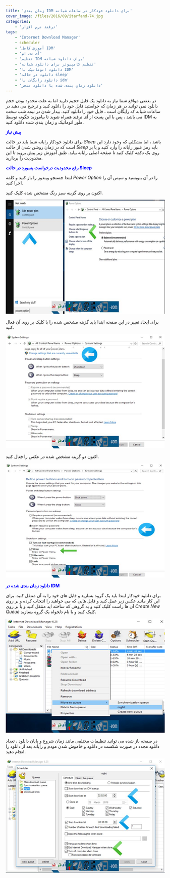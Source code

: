 ```yaml
---
title: 'زمان بندی IDM برای دانلود خودکار در ساعات شبانه'
cover_image: /files/2016/09/itarfand-74.jpg
categories:
    - 'ترفند نرم افزار'
tags:
    - 'Internet Download Manager'
    - scheduler
    - 'آموزش کامل IDM'
    - 'آی دی ام'
    - 'تنظیم IDM برای دانلود شبانه'
    - 'تنظیم کامپیوتر برای دانلود شبانه'
    - 'دانلود اتوماتیک با IDM'
    - 'دانلود در حالت sleep'
    - 'دانلود رایگان با idm'
    - 'دانلود زمان بندی شده با دانلود منجر'
---
```


در بعضی مواقع شما نیاز به دانلود یک فایل حجیم دارید اما به علت محدود بودن حجم دانلود نمی توانید در هر زمان که خواستید فایل خود را دانلود کنید و ترجیح می دهید در ساعات شبانه که رایگان است ، فایل خود را دانلود کنید. بیدار شدن در نیمه شب سخت می باشد ، پس با این پست از آی ترفند همراه شوید تا بیاموزید چگونه توسط IDM به طور اتوماتیک و زمان بندی شده دانلود کنید.

<span style="color: #0000ff;">**پیش نیاز**</span>

برای دانلود خودکار رایانه شما باید در حالت *Sleep* باشد ، اما مشکلی که وجود دارد این است که در زمان روشن شدن از حالت *Sleep* باید رمز عبور رایانه را وارد کنید و یا بر روی یک دکمه کلیک کنید تا صفحه اصلی رایانه بیاید. طبق آموزش زیر پیش بروید تا این محدودیت را بردارید.

<span style="color: #0000ff;">**رفع محدودیت درخواست پسورد در حالت Sleep**</span>

ابتدا جستجو ویندوز را باز کنید و کلمه *Power Option* را در آن بنویسید و سپس آن را اجرا کنید.

اکنون بر روی گزینه سبز رنگ مشخص شده کلیک کنید.

![itarfand- (69)](/files/2016/09/itarfand-69.jpg)  

برای ایجاد تغییر در این صفحه ابتدا باید گزینه مشخص شده را با کلیک بر روی آن فعال کنید.

![itarfand- (70)](/files/2016/09/itarfand-70.jpg)  

اکنون دو گزینه مشخص شده در عکس را فعال کنید.

![itarfand- (71)](/files/2016/09/itarfand-71.jpg)  

<span style="color: #0000ff;">**دانلود زمان بندی شده در IDM**</span>

برای دانلود خودکار ابتدا باید یک گروه بسازید و فایل های خود را به آن منتقل کنید. برای این کار مانند عکس زیر عمل کنید و فایل هایی که می خواهید را انتخاب کرده و بر روی آن ها راست کلیک کنید و به گروهی که ساخته اید منتقل کنید و یا بر روی *Create New Queue* کلیک کنید و با نام دلخواه یک گروه بسازید.

![itarfand- (72)](/files/2016/09/itarfand-72.jpg)  

در صفحه باز شده می توانید تنظیمات مختلفی مانند زمان شروع و پایان دانلود ، تعداد دانلود مجدد در صورت شکست در دانلود و خاموش شدن مودم و رایانه بعد از دانلود را انجام دهید.

![itarfand-73](/files/2016/09/itarfand-73.jpg)  